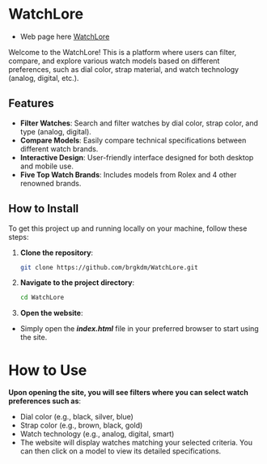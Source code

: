 # WatchLore
- Web page here [WatchLore](https://watchlore-ab516.web.app/)

Welcome to the WatchLore!
This is a platform where users can filter, compare, 
and explore various watch models based on different 
preferences, such as dial color, strap material, 
and watch technology (analog, digital, etc.).

## Features
- **Filter Watches**: Search and filter watches by dial color, strap color, and type (analog, digital).
- **Compare Models**: Easily compare technical specifications between different watch brands.
- **Interactive Design**: User-friendly interface designed for both desktop and mobile use.
- **Five Top Watch Brands**: Includes models from Rolex and 4 other renowned brands.

## How to Install
To get this project up and running locally on your machine, follow these steps:

1. **Clone the repository**:
   ```bash
   git clone https://github.com/brgkdm/WatchLore.git
2. **Navigate to the project directory**:
   ```bash
   cd WatchLore
3. **Open the website**: 
- Simply open the **_index.html_** file in your preferred browser to start using the site.

# How to Use

**Upon opening the site, you will see filters where you can select watch preferences such as**:
- Dial color (e.g., black, silver, blue)
- Strap color (e.g., brown, black, gold)
- Watch technology (e.g., analog, digital, smart)
- The website will display watches matching your selected criteria. You can then click on a model to view its detailed specifications.
